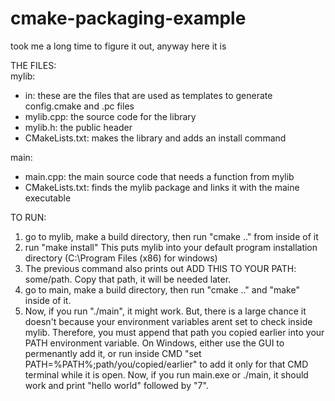 # cmake-packaging-example
took me a long time to figure it out, anyway here it is

THE FILES:<br />
mylib:<br />
  * in: these are the files that are used as templates to generate config.cmake and .pc files<br />
  * mylib.cpp: the source code for the library<br />
  * mylib.h: the public header<br />
  * CMakeLists.txt: makes the library and adds an install command<br />

main:<br />
  * main.cpp: the main source code that needs a function from mylib<br />
  * CMakeLists.txt: finds the mylib package and links it with the maine executable<br />

TO RUN:

1. go to mylib, make a build directory, then run "cmake .." from inside of it
2. run "make install" This puts mylib into your default program installation directory (C:\Program Files (x86) for windows)
3. The previous command also prints out ADD THIS TO YOUR PATH: some/path. Copy that path, it will be needed later.
4. go to main, make a build directory, then run "cmake .." and "make" inside of it. 
5. Now, if you run "./main", it might work. But, there is a large chance it doesn't because your environment variables arent set to check inside mylib. Therefore, you must append that path you copied earlier into your PATH environment variable. On Windows, either use the GUI to permenantly add it, or run inside CMD "set PATH=%PATH%;path/you/copied/earlier" to add it only for that CMD terminal while it is open. Now, if you run main.exe or ./main, it should work and print "hello world" followed by "7".
